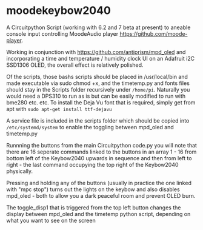# moodekeybow2040

A Circuitpython Script (working with 6.2 and 7 beta at present) to aneable console input controlling MoodeAudio player https://github.com/moode-player.

Working in conjunction with https://github.com/antiprism/mpd_oled and incorporating a time and temperature / humidity clock UI on an Adafruit i2C SSD1306 OLED, the overall effect is relatively polished.

Of the scripts, those bashs scripts should be placed in /usr/local/bin and made executable via sudo chmod +x, and the timetemp.py and fonts files should stay in the Scripts folder recursively under <code>/home/pi</code>. Naturally you would need a DPS310 to run as is but can be easily modified to run with bme280 etc. etc. To install the Deja Vu font that is required, simply get from apt with <code>sudo apt-get install ttf-dejavu</code>

A service file is included in the scripts folder which should be copied into <code>/etc/systemd/system</code> to enable the toggling between mpd_oled and timetemp.py

Runnning the buttons from the main Circuitpython code.py you will note that there are 16 seperate commands linked to the buttons in an array 1 - 16 from bottom left of the Keybow2040 upwards in sequence and then from left to right - the last command occupying the top right of the Keybow2040 physically.

Pressing and holding any of the buttons (usually in practice the one linked with "mpc stop") turns out the lights on the keybow and also disables mpd_oled - both to allow you a dark peaceful room and prevent OLED burn.

The toggle_disp1 that is triggered from the top left button changes the display between mpd_oled and the timetemp python script, depending on what you want to see on the screen
